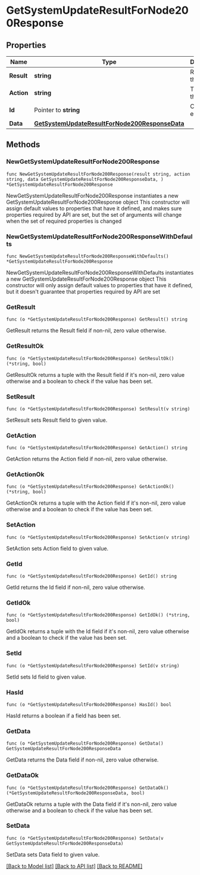 # GetSystemUpdateResultForNode200Response

## Properties

Name | Type | Description | Notes
------------ | ------------- | ------------- | -------------
**Result** | **string** | Result of the request | 
**Action** | **string** | The id of the action | 
**Id** | Pointer to **string** | Campaign event id | [optional] 
**Data** | [**GetSystemUpdateResultForNode200ResponseData**](GetSystemUpdateResultForNode200ResponseData.md) |  | 

## Methods

### NewGetSystemUpdateResultForNode200Response

`func NewGetSystemUpdateResultForNode200Response(result string, action string, data GetSystemUpdateResultForNode200ResponseData, ) *GetSystemUpdateResultForNode200Response`

NewGetSystemUpdateResultForNode200Response instantiates a new GetSystemUpdateResultForNode200Response object
This constructor will assign default values to properties that have it defined,
and makes sure properties required by API are set, but the set of arguments
will change when the set of required properties is changed

### NewGetSystemUpdateResultForNode200ResponseWithDefaults

`func NewGetSystemUpdateResultForNode200ResponseWithDefaults() *GetSystemUpdateResultForNode200Response`

NewGetSystemUpdateResultForNode200ResponseWithDefaults instantiates a new GetSystemUpdateResultForNode200Response object
This constructor will only assign default values to properties that have it defined,
but it doesn't guarantee that properties required by API are set

### GetResult

`func (o *GetSystemUpdateResultForNode200Response) GetResult() string`

GetResult returns the Result field if non-nil, zero value otherwise.

### GetResultOk

`func (o *GetSystemUpdateResultForNode200Response) GetResultOk() (*string, bool)`

GetResultOk returns a tuple with the Result field if it's non-nil, zero value otherwise
and a boolean to check if the value has been set.

### SetResult

`func (o *GetSystemUpdateResultForNode200Response) SetResult(v string)`

SetResult sets Result field to given value.


### GetAction

`func (o *GetSystemUpdateResultForNode200Response) GetAction() string`

GetAction returns the Action field if non-nil, zero value otherwise.

### GetActionOk

`func (o *GetSystemUpdateResultForNode200Response) GetActionOk() (*string, bool)`

GetActionOk returns a tuple with the Action field if it's non-nil, zero value otherwise
and a boolean to check if the value has been set.

### SetAction

`func (o *GetSystemUpdateResultForNode200Response) SetAction(v string)`

SetAction sets Action field to given value.


### GetId

`func (o *GetSystemUpdateResultForNode200Response) GetId() string`

GetId returns the Id field if non-nil, zero value otherwise.

### GetIdOk

`func (o *GetSystemUpdateResultForNode200Response) GetIdOk() (*string, bool)`

GetIdOk returns a tuple with the Id field if it's non-nil, zero value otherwise
and a boolean to check if the value has been set.

### SetId

`func (o *GetSystemUpdateResultForNode200Response) SetId(v string)`

SetId sets Id field to given value.

### HasId

`func (o *GetSystemUpdateResultForNode200Response) HasId() bool`

HasId returns a boolean if a field has been set.

### GetData

`func (o *GetSystemUpdateResultForNode200Response) GetData() GetSystemUpdateResultForNode200ResponseData`

GetData returns the Data field if non-nil, zero value otherwise.

### GetDataOk

`func (o *GetSystemUpdateResultForNode200Response) GetDataOk() (*GetSystemUpdateResultForNode200ResponseData, bool)`

GetDataOk returns a tuple with the Data field if it's non-nil, zero value otherwise
and a boolean to check if the value has been set.

### SetData

`func (o *GetSystemUpdateResultForNode200Response) SetData(v GetSystemUpdateResultForNode200ResponseData)`

SetData sets Data field to given value.



[[Back to Model list]](../README.md#documentation-for-models) [[Back to API list]](../README.md#documentation-for-api-endpoints) [[Back to README]](../README.md)


